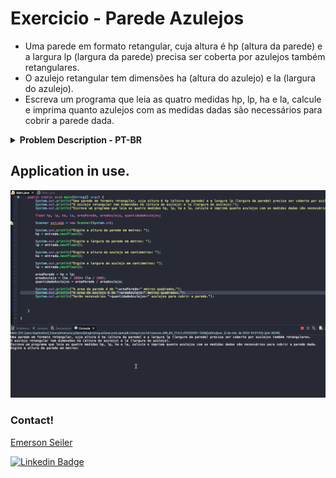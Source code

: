 # Exercicio - Parede Azulejos
- Uma parede em formato retangular, cuja altura é hp (altura da parede) e a largura lp (largura da parede) precisa ser coberta por azulejos também retangulares.
- O azulejo retangular tem dimensões ha (altura do azulejo) e la (largura do azulejo).
- Escreva um programa que leia as quatro medidas hp, lp, ha e la, calcule e imprima quanto azulejos com as medidas dadas são necessários para cobrir a parede dada.

<details >
  <summary><b>Problem Description - PT-BR</b></summary>

- Faça um programa que leia um número de 0 a 9999 e mostre na tela cada um dos dígitos separados.

</details>

## Application in use.

![Gif Exercicio](./img/exercicio.gif)

### Contact!

[Emerson Seiler](https://www.linkedin.com/in/seileremerson/)

[![Linkedin Badge](https://img.shields.io/badge/-seileremerson-blue?style=flat-square&logo=Linkedin&logoColor=white&link=https://www.linkedin.com/in/diogoalvesti/)](https://www.linkedin.com/in/seileremerson/)